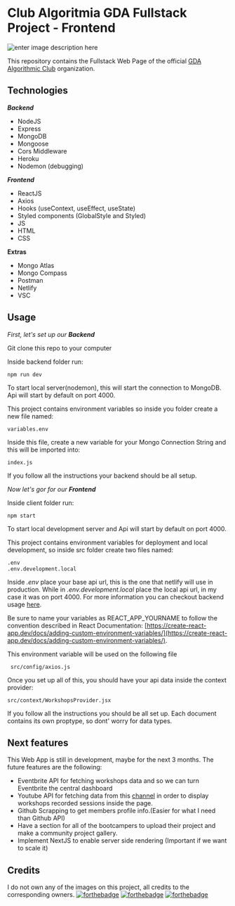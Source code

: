 # Club Algoritmia GDA Fullstack Project - Frontend
![enter image description here](https://i.imgur.com/RZoXTcW.png)

 
This repository contains the Fullstack Web Page of the official [GDA Algorithmic Club](https://github.com/Club-de-Algoritmia-GDA) organization.

##   Technologies
***Backend***
- NodeJS
 - Express
 - MongoDB 
 - Mongoose
 - Cors Middleware
 - Heroku
 -  Nodemon (debugging)

***Frontend***
 - ReactJS
 - Axios
 - Hooks (useContext, useEffect, useState)	
 - Styled components (GlobalStyle and Styled)
 - JS
 -  HTML
 - CSS



**Extras**
 - Mongo Atlas
 - Mongo Compass
 - Postman
 - Netlify
 - VSC
 
## Usage
*First, let's set up our **Backend***

Git clone this repo to your computer

Inside backend folder run:

    npm run dev
To start local server(nodemon), this will start the connection to MongoDB.
Api will start by default on port 4000.

This project contains environment variables so inside you folder create a new file named:

    variables.env
 Inside this file, create a new variable for your Mongo Connection String and this will be imported into:
 

    index.js
If you follow all the instructions your backend should be all setup.

*Now let's gor for our **Frontend***

Inside client folder run:

    npm start
To start local development server and
Api will start by default on port 4000.

This project contains environment variables for deployment and local development, so inside src folder create two files named:

    .env
    .env.development.local
 Inside *.env* place your base api url, this is the one that netlify will use in production. While in *.env.development.local* place the local api url, in my case it was on port 4000. For more information you can checkout backend usage [here](https://github.com/S4ND1X/ClubAlgoritmiaBackend).
 
Be sure to name your variables as REACT_APP_YOURNAME to follow the convention described in React Documentation: [https://create-react-app.dev/docs/adding-custom-environment-variables/](https://create-react-app.dev/docs/adding-custom-environment-variables/).
 
This environment variable will be used on the following file
   

     src/config/axios.js

Once you set up all of this, you should have your api data inside the context provider:

    src/context/WorkshopsProvider.jsx

If you follow all the instructions you should be all set up.
Each document contains its own proptype, so dont' worry for data types.

## Next features
This Web App is still in development, maybe for the next 3 months. The future features are the following:

 - Eventbrite API for fetching workshops data and so we can turn Eventbrite the central dashboard
 - Youtube API for fetching data from this [channel](https://www.youtube.com/channel/UCD_B4-slyYz-qYK7BI6R4oA) in order to display workshops recorded sessions inside the page.
 - Github Scrapping to get members profile info.(Easier for what I need than Github API)
 - Have a section for all of the bootcampers to upload their project and make a community project gallery.
 - Implement NextJS to enable server side rendering (Important if we want to scale it)

## Credits
I do not own any of the images on this project, all credits to the corresponding owners.
[![forthebadge](https://forthebadge.com/images/badges/made-with-javascript.svg)](https://forthebadge.com) [![forthebadge](https://forthebadge.com/images/badges/built-with-swag.svg)](https://forthebadge.com)
[![forthebadge](https://forthebadge.com/images/badges/uses-badges.svg)](https://forthebadge.com)
